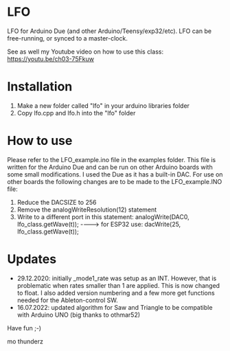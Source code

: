 # LFO
LFO for Arduino Due (and other Arduino/Teensy/exp32/etc). LFO can be free-running, or synced to a master-clock.

See as well my Youtube video on how to use this class: https://youtu.be/ch03-75Fkuw

# Installation
1) Make a new folder called "lfo" in your arduino libraries folder
2) Copy lfo.cpp and lfo.h into the "lfo" folder

# How to use
Please refer to the LFO_example.ino file in the examples folder. This file is written for the Arduino Due and can be run on other Arduino boards with some small modifications. I used the Due as it has a built-in DAC. For use on other boards the following changes are to be made to the LFO_example.INO file:
1) Reduce the DACSIZE to 256
2) Remove the analogWriteResolution(12) statement 
3) Write to a different port in this statement: 
analogWrite(DAC0, lfo_class.getWave(t));
----> for ESP32 use:
dacWrite(25, lfo_class.getWave(t));

# Updates
* 29.12.2020: initially _mode1_rate was setup as an INT. However, that is problematic when rates smaller than 1 are applied. This is now changed to float. I also added version numbering and a few more get functions needed for the Ableton-control SW.
* 16.07.2022: updated algorithm for Saw and Triangle to be compatible with Arduino UNO (big thanks to othmar52)

Have fun ;-)

mo thunderz
